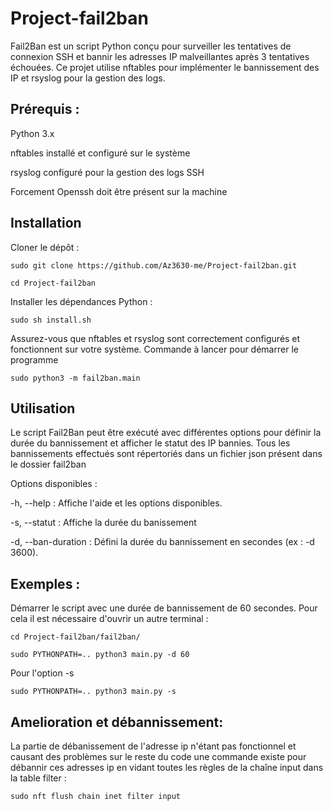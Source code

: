 # Project-fail2ban

Fail2Ban est un script Python conçu pour surveiller les tentatives de connexion SSH et bannir les adresses IP malveillantes après 3 tentatives échouées. Ce projet utilise nftables pour implémenter le bannissement des IP et rsyslog pour la gestion des logs.

## Prérequis :

Python 3.x

nftables installé et configuré sur le système

rsyslog configuré pour la gestion des logs SSH

Forcement Openssh doit être présent sur la machine

## Installation

Cloner le dépôt :
```
sudo git clone https://github.com/Az3630-me/Project-fail2ban.git

cd Project-fail2ban
```
Installer les dépendances Python :
```
sudo sh install.sh
```
Assurez-vous que nftables et rsyslog sont correctement configurés et fonctionnent sur votre système.
Commande à lancer pour démarrer le programme 
```
sudo python3 -m fail2ban.main
```
## Utilisation

Le script Fail2Ban peut être exécuté avec différentes options pour définir la durée du bannissement et afficher le statut des IP bannies.
Tous les bannissements effectués sont répertoriés dans un fichier json présent dans le dossier fail2ban

Options disponibles :

-h, --help : Affiche l'aide et les options disponibles.

-s, --statut : Affiche la durée du banissement 

-d, --ban-duration : Défini la durée du bannissement en secondes (ex : -d 3600).

## Exemples :

Démarrer le script avec une durée de bannissement de 60 secondes. Pour cela il est nécessaire d'ouvrir un autre terminal :
```
cd Project-fail2ban/fail2ban/ 

sudo PYTHONPATH=.. python3 main.py -d 60
```
Pour l'option -s 
```
sudo PYTHONPATH=.. python3 main.py -s

```
## Amelioration et débannissement:

La partie de débanissement de l'adresse ip n'étant pas fonctionnel et causant des problèmes sur le reste du code une commande existe pour débannir ces adresses ip
en vidant toutes les règles de la chaîne input dans la table filter :
```
sudo nft flush chain inet filter input
```

